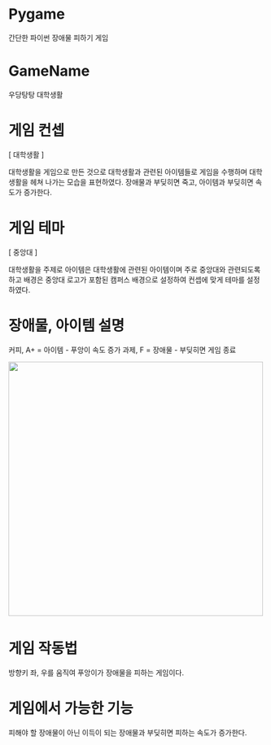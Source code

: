# Pygame
간단한 파이썬 장애물 피하기 게임



# GameName
우당탕탕 대학생활
 



# 게임 컨셉 
[ 대학생활 ] 

대학생활을 게임으로 만든 것으로 대학생활과 관련된 아이템들로 게임을 수행하며 대학생활을 헤쳐 나가는 모습을 표현하였다. 장애물과 부딪히면 죽고, 아이템과 부딪히면 속도가 증가한다.





# 게임 테마  
[ 중앙대 ]

대학생활을 주제로 아이템은 대학생활에 관련된 아이템이며 주로 중앙대와 관련되도록 하고 배경은 중앙대 로고가 포함된 캠퍼스 배경으로 설정하여 컨셉에 맞게 테마를 설정하였다.


# 장애물, 아이템 설명
커피, A+ = 아이템 - 푸앙이 속도 증가
과제, F = 장애물 - 부딪히면 게임 종료

<img src="https://github.com/Leeryuhee/Team-Assignment/issues/1#issue-2033660826" width="500"> 


# 게임 작동법 

방향키 좌, 우를 움직여 푸앙이가 장애물을 피하는 게임이다.



# 게임에서 가능한 기능 
피해야 할 장애물이 아닌 이득이 되는 장애물과 부딪히면 피하는 속도가 증가한다. 
